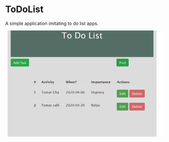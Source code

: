 # ToDoList
A simple application imitating to do list apps. 





![Screen Shot 2020-04-06 at 22 56 55](https://github.com/RodrigoAB93/ToDoList/blob/master/readme.png)

